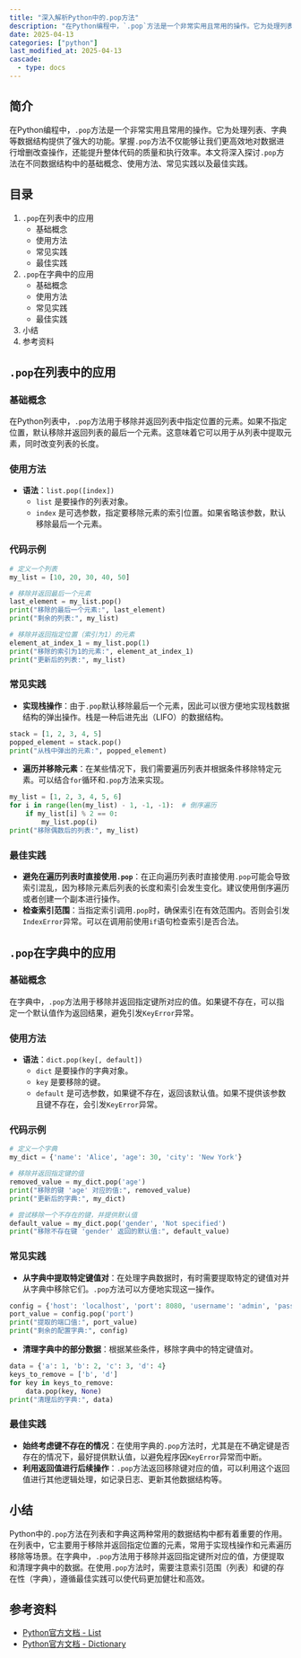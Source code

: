 ```yaml
---
title: "深入解析Python中的.pop方法"
description: "在Python编程中，`.pop`方法是一个非常实用且常用的操作。它为处理列表、字典等数据结构提供了强大的功能。掌握`.pop`方法不仅能够让我们更高效地对数据进行增删改查操作，还能提升整体代码的质量和执行效率。本文将深入探讨`.pop`方法在不同数据结构中的基础概念、使用方法、常见实践以及最佳实践。"
date: 2025-04-13
categories: ["python"]
last_modified_at: 2025-04-13
cascade:
  - type: docs
---
```



## 简介
在Python编程中，`.pop`方法是一个非常实用且常用的操作。它为处理列表、字典等数据结构提供了强大的功能。掌握`.pop`方法不仅能够让我们更高效地对数据进行增删改查操作，还能提升整体代码的质量和执行效率。本文将深入探讨`.pop`方法在不同数据结构中的基础概念、使用方法、常见实践以及最佳实践。

<!-- more -->
## 目录
1. `.pop`在列表中的应用
    - 基础概念
    - 使用方法
    - 常见实践
    - 最佳实践
2. `.pop`在字典中的应用
    - 基础概念
    - 使用方法
    - 常见实践
    - 最佳实践
3. 小结
4. 参考资料

## `.pop`在列表中的应用

### 基础概念
在Python列表中，`.pop`方法用于移除并返回列表中指定位置的元素。如果不指定位置，默认移除并返回列表的最后一个元素。这意味着它可以用于从列表中提取元素，同时改变列表的长度。

### 使用方法
- **语法**：`list.pop([index])`
    - `list` 是要操作的列表对象。
    - `index` 是可选参数，指定要移除元素的索引位置。如果省略该参数，默认移除最后一个元素。

### 代码示例
```python
# 定义一个列表
my_list = [10, 20, 30, 40, 50]

# 移除并返回最后一个元素
last_element = my_list.pop()
print("移除的最后一个元素:", last_element)
print("剩余的列表:", my_list)

# 移除并返回指定位置（索引为1）的元素
element_at_index_1 = my_list.pop(1)
print("移除的索引为1的元素:", element_at_index_1)
print("更新后的列表:", my_list)
```

### 常见实践
- **实现栈操作**：由于`.pop`默认移除最后一个元素，因此可以很方便地实现栈数据结构的弹出操作。栈是一种后进先出（LIFO）的数据结构。
```python
stack = [1, 2, 3, 4, 5]
popped_element = stack.pop()
print("从栈中弹出的元素:", popped_element)
```

- **遍历并移除元素**：在某些情况下，我们需要遍历列表并根据条件移除特定元素。可以结合`for`循环和`.pop`方法来实现。
```python
my_list = [1, 2, 3, 4, 5, 6]
for i in range(len(my_list) - 1, -1, -1):  # 倒序遍历
    if my_list[i] % 2 == 0:
        my_list.pop(i)
print("移除偶数后的列表:", my_list)
```

### 最佳实践
- **避免在遍历列表时直接使用`.pop`**：在正向遍历列表时直接使用`.pop`可能会导致索引混乱，因为移除元素后列表的长度和索引会发生变化。建议使用倒序遍历或者创建一个副本进行操作。
- **检查索引范围**：当指定索引调用`.pop`时，确保索引在有效范围内。否则会引发`IndexError`异常。可以在调用前使用`if`语句检查索引是否合法。

## `.pop`在字典中的应用

### 基础概念
在字典中，`.pop`方法用于移除并返回指定键所对应的值。如果键不存在，可以指定一个默认值作为返回结果，避免引发`KeyError`异常。

### 使用方法
- **语法**：`dict.pop(key[, default])`
    - `dict` 是要操作的字典对象。
    - `key` 是要移除的键。
    - `default` 是可选参数，如果键不存在，返回该默认值。如果不提供该参数且键不存在，会引发`KeyError`异常。

### 代码示例
```python
# 定义一个字典
my_dict = {'name': 'Alice', 'age': 30, 'city': 'New York'}

# 移除并返回指定键的值
removed_value = my_dict.pop('age')
print("移除的键 'age' 对应的值:", removed_value)
print("更新后的字典:", my_dict)

# 尝试移除一个不存在的键，并提供默认值
default_value = my_dict.pop('gender', 'Not specified')
print("移除不存在键 'gender' 返回的默认值:", default_value)
```

### 常见实践
- **从字典中提取特定键值对**：在处理字典数据时，有时需要提取特定的键值对并从字典中移除它们。`.pop`方法可以方便地实现这一操作。
```python
config = {'host': 'localhost', 'port': 8080, 'username': 'admin', 'password': '123456'}
port_value = config.pop('port')
print("提取的端口值:", port_value)
print("剩余的配置字典:", config)
```

- **清理字典中的部分数据**：根据某些条件，移除字典中的特定键值对。
```python
data = {'a': 1, 'b': 2, 'c': 3, 'd': 4}
keys_to_remove = ['b', 'd']
for key in keys_to_remove:
    data.pop(key, None)
print("清理后的字典:", data)
```

### 最佳实践
- **始终考虑键不存在的情况**：在使用字典的`.pop`方法时，尤其是在不确定键是否存在的情况下，最好提供默认值，以避免程序因`KeyError`异常而中断。
- **利用返回值进行后续操作**：`.pop`方法返回移除键对应的值，可以利用这个返回值进行其他逻辑处理，如记录日志、更新其他数据结构等。

## 小结
Python中的`.pop`方法在列表和字典这两种常用的数据结构中都有着重要的作用。在列表中，它主要用于移除并返回指定位置的元素，常用于实现栈操作和元素遍历移除等场景。在字典中，`.pop`方法用于移除并返回指定键所对应的值，方便提取和清理字典中的数据。在使用`.pop`方法时，需要注意索引范围（列表）和键的存在性（字典），遵循最佳实践可以使代码更加健壮和高效。

## 参考资料
- [Python官方文档 - List](https://docs.python.org/3/tutorial/datastructures.html#more-on-lists)
- [Python官方文档 - Dictionary](https://docs.python.org/3/tutorial/datastructures.html#dictionaries)